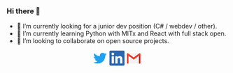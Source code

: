 ### Hi there 👋

- 🔭 I’m currently looking for a junior dev position (C# / webdev / other).
- 🌱 I’m currently learning Python with MITx and React with full stack open.
- 👯 I’m looking to collaborate on open source projects. 

<p align="center">
  <a href="#" alt="Twitter"><img src="https://github.com/MarcoDSilva/MarcoDSilva/blob/master/img/twitter.png"></a>
  <a href="#" alt="Linkedin"><img src="https://github.com/MarcoDSilva/MarcoDSilva/blob/master/img/IN.png" ></a>
  <a href="malito:marcodisilva@gmail.com" alt="contact me"><img src="https://github.com/MarcoDSilva/MarcoDSilva/blob/master/img/mail.png"></a>
 </p>

<!--
**MarcoDSilva/MarcoDSilva** is a ✨ _special_ ✨ repository because its `README.md` (this file) appears on your GitHub profile.

Here are some ideas to get you started:

- 🔭 I’m currently working on ...
- 🌱 I’m currently learning ...
- 👯 I’m looking to collaborate on ...
- 🤔 I’m looking for help with ...
- 💬 Ask me about ...
- 📫 How to reach me: ...
- 😄 Pronouns: ...
- ⚡ Fun fact: ...
-->
